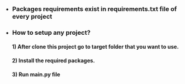 * ### Packages requirements exist in requirements.txt file of every project

* ### How to setup any project?

#### &nbsp;&nbsp;&nbsp;&nbsp;&nbsp;&nbsp; 1) After clone this project go to target folder that you want to use.
#### &nbsp;&nbsp;&nbsp;&nbsp;&nbsp;&nbsp; 2) Install the required packages.
#### &nbsp;&nbsp;&nbsp;&nbsp;&nbsp;&nbsp; 3) Run main.py file
